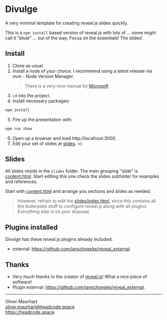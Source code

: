 # Divulge

A very minimal template for creating reveal.js slides quickly.

This is a `npm install` based version of reveal.js with lots of ... some might
call it "bloat" ... out of the way. Focus on the essentials! The slides!

## Install

1. Clone as usual.
2. Install a node of your choice.
   I recommend using a latest release via nvm - Node Version Manager.
   > There is a very nice manual by [Microsoft](https://learn.microsoft.com/en-us/windows/dev-environment/javascript/nodejs-on-windows)
3. `cd` into the project.
4. Install necessary packages:

```bash
npm install
```

5. Fire up the presentation with: 
   
```bash
npm run show
```

6. Open up a browser and load http://localhost:3000.
7. Edit your set of slides at [slides](slides/). =)

## Slides

All slides reside in the `slides` folder. The main grouping "slide" is
[content.html](slides/content.html). Start editing this one check the 
slides subfolder for examples and references.

Start with [content.html](slides/content.html) and arrange you sections 
and slides as needed.

> However, refrain to edit the [slides/index.html](slides/index.html), since 
> this contains all the boilerplate stuff to configure reveal.js along with
> all plugins. Everything else is on your disposal.

## Plugins installed

Divulge has these reveal.js plugins already included:

- external: https://github.com/janschoepke/reveal_external

## Thanks

- Very much thanks to the creator of [reveal.js](https://revealjs.com/)! What 
  a nice piece of software!
- Plugin external: https://github.com/janschoepke/reveal_external.

---  

Oliver Maurhart  
oliver.maurhart@headcode.space  
https://headcode.space
